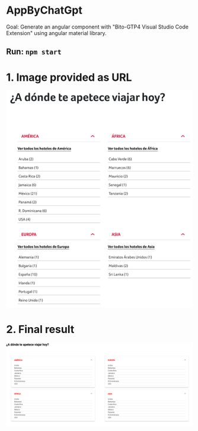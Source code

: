 # AppByChatGpt

Goal: Generate an angular component with "Bito-GTP4 Visual Studio Code Extension" using angular material library.

## Run: `npm start`

# 1. Image provided as URL

![Alt text](/src/assets/images/print-image-model-url.png)

# 2. Final result

![Alt text](/src/assets/images/print-component-with-chat-gpt.png)



